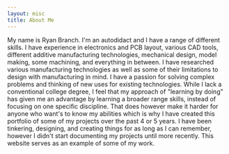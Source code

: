 ```yaml
---
layout: misc
title: About Me
---
```

 My name is Ryan Branch. I'm an autodidact and I have a range of different skills. I have experience in electronics and PCB layout, various CAD tools, different additive manufacturing technologies, mechanical design, model making, some machining, and everything in between. I have researched various manufacturing technologies as well as some of their limitations to design with manufacturing in mind. I have a passion for solving complex problems and thinking of new uses for existing technologies. While I lack a conventional college degree, I feel that my approach of "learning by doing" has given me an advantage by learning a broader range skills, instead of focusing on one specific discipline. That does however make it harder for anyone who want's to know my abilities which is why I have created this portfolio of some of my projects over the past 4 or 5 years. I have been tinkering, designing, and creating things for as long as I can remember, however I didn't start documenting my projects until more recently. This website serves as an example of some of my work.
